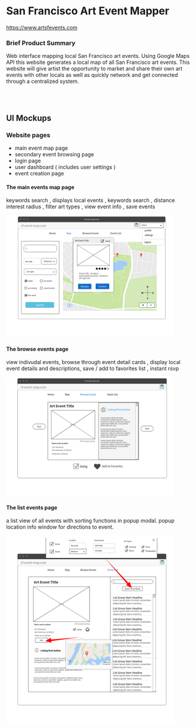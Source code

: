# San Francisco Art Event Mapper

https://www.artsfevents.com

### Brief Product Summary
Web interface mapping local San Francisco art events. Using Google Maps API this website generates a local map of all San Francisco art events. This website will give artist the opportunity to market and share their own art events with other locals as well as quickly network and get connected through a centralized system.

<br><br>

## UI Mockups
### Website pages

* main event map page
* secondary event browsing page 
* login page
* user dashboard ( includes user settings )
* event creation page


#### The main events map page 
 
keywords search  ,  displays local events , keywords search , distance interest radius ,  filter art types  , view event info , save events


<img src="https://github.com/GandalfGrey123/sf-art-mapper/blob/master/read-me-docs/mappage-ui-mockup.png" width=90%>


#### The browse events page 
 
view indivudal events, browse through event detail cards , display local event details and descriptions, save / add to favorites list , instant rsvp  

<img src="https://github.com/GandalfGrey123/sf-art-mapper/blob/master/read-me-docs/browsepage-ui-mockup.png" width=90%>



#### The list events page 
 
a list view of all events with sorting functions in popup modal. popup location info window for directions to event.

<img src="https://raw.githubusercontent.com/GandalfGrey123/sf-art-mapper/master/read-me-docs/art%20website%20-%20event%20list%20view.png" width=90%>


